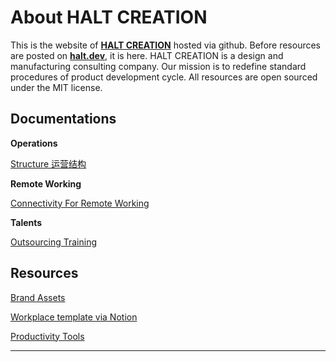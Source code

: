 # About HALT CREATION
This is the website of [**HALT CREATION**](https://halt.dev) hosted via github. Before resources are posted on [**halt.dev**](https://halt.dev), it is here. HALT CREATION is a design and manufacturing consulting company. Our mission is to redefine standard procedures of product development cycle. All resources are open sourced under the MIT license.

## Documentations
**Operations**

[Structure 运营结构](https://github.com/wilhelmli/haltdev/wiki/1.1-Structure)

**Remote Working**

[Connectivity For Remote Working](https://github.com/wilhelmli/haltdev/wiki/Connectivity-For-Remote-Working)

**Talents**

[Outsourcing Training](https://github.com/wilhelmli/haltdev/wiki/3.0-Outsourcing-Training)

## Resources

[Brand Assets](https://halt.dev/BrandAssets.html)

[Workplace template via Notion](https://www.notion.so/wilhelmli/Workplace-template-2a1063ec6084404d8d9abf402b54a202)

[Productivity Tools](https://github.com/wilhelmli/haltdev/wiki/Productivity-Tools)
***
